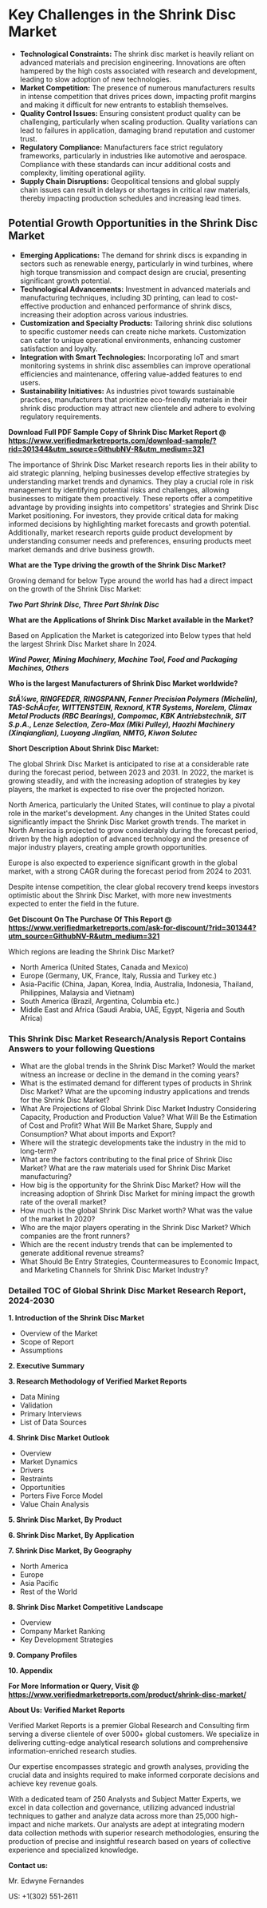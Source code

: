 <p class="">    <h1>Key Challenges in the Shrink Disc Market</h1>    <ul>        <li>            <strong>Technological Constraints:</strong> The shrink disc market is heavily reliant on advanced materials and precision engineering.             Innovations are often hampered by the high costs associated with research and development, leading to slow adoption of new technologies.        </li>        <li>            <strong>Market Competition:</strong> The presence of numerous manufacturers results in intense competition that drives prices down,             impacting profit margins and making it difficult for new entrants to establish themselves.        </li>        <li>            <strong>Quality Control Issues:</strong> Ensuring consistent product quality can be challenging, particularly when scaling production.             Quality variations can lead to failures in application, damaging brand reputation and customer trust.        </li>        <li>            <strong>Regulatory Compliance:</strong> Manufacturers face strict regulatory frameworks, particularly in industries like automotive and aerospace.             Compliance with these standards can incur additional costs and complexity, limiting operational agility.        </li>        <li>            <strong>Supply Chain Disruptions:</strong> Geopolitical tensions and global supply chain issues can result in delays or shortages in critical raw materials,             thereby impacting production schedules and increasing lead times.        </li>    </ul>    <h2>Potential Growth Opportunities in the Shrink Disc Market</h1>    <ul>        <li>            <strong>Emerging Applications:</strong> The demand for shrink discs is expanding in sectors such as renewable energy, particularly in wind turbines,             where high torque transmission and compact design are crucial, presenting significant growth potential.        </li>        <li>            <strong>Technological Advancements:</strong> Investment in advanced materials and manufacturing techniques, including 3D printing, can lead to cost-effective production             and enhanced performance of shrink discs, increasing their adoption across various industries.        </li>        <li>            <strong>Customization and Specialty Products:</strong> Tailoring shrink disc solutions to specific customer needs can create niche markets.             Customization can cater to unique operational environments, enhancing customer satisfaction and loyalty.        </li>        <li>            <strong>Integration with Smart Technologies:</strong> Incorporating IoT and smart monitoring systems in shrink disc assemblies can improve operational efficiencies and maintenance,             offering value-added features to end users.        </li>        <li>            <strong>Sustainability Initiatives:</strong> As industries pivot towards sustainable practices, manufacturers that prioritize eco-friendly materials             in their shrink disc production may attract new clientele and adhere to evolving regulatory requirements.        </li>    </ul></p><p class=""><strong>Download Full PDF Sample Copy of Shrink Disc Market Report @ <a href="https://www.verifiedmarketreports.com/download-sample/?rid=301344&utm_source=GithubNV-R&utm_medium=321" target="_blank">https://www.verifiedmarketreports.com/download-sample/?rid=301344&utm_source=GithubNV-R&utm_medium=321</a></strong></p><p>The importance of&nbsp;Shrink Disc Market research reports lies in their ability to aid strategic planning, helping businesses develop effective strategies by understanding market trends and dynamics. They play a crucial role in risk management by identifying potential risks and challenges, allowing businesses to mitigate them proactively. These reports offer a competitive advantage by providing insights into competitors' strategies and Shrink Disc Market positioning. For investors, they provide critical data for making informed decisions by highlighting market forecasts and growth potential. Additionally, market research reports guide product development by understanding consumer needs and preferences, ensuring products meet market demands and drive business growth.</p><p><strong>What are the&nbsp;Type driving the growth of the Shrink Disc Market?</strong></p><p id="" class="">Growing demand for below Type around the world has had a direct impact on the growth of the Shrink Disc Market:</p><p class=""><em><strong>Two Part Shrink Disc, Three Part Shrink Disc</strong></em></p><p class=""><strong>What are the&nbsp;Applications&nbsp;of Shrink Disc Market available in the Market?</strong></p><p id="" class="">Based on Application the Market is categorized into Below types that held the largest Shrink Disc Market share In 2024.</p><p class=""><em><strong>Wind Power, Mining Machinery, Machine Tool, Food and Packaging Machines, Others</strong></em></p><p class=""><strong>Who is the largest Manufacturers of Shrink Disc Market worldwide?</strong></p><p><em><strong>StÃ¼we, RINGFEDER, RINGSPANN, Fenner Precision Polymers (Michelin), TAS-SchÃ¤fer, WITTENSTEIN, Rexnord, KTR Systems, Norelem, Climax Metal Products (RBC Bearings), Compomac, KBK Antriebstechnik, SIT S.p.A., Lenze Selection, Zero-Max (Miki Pulley), Haozhi Machinery (Xinqianglian), Luoyang Jinglian, NMTG, Kiwon Solutec</strong></em></p><p id="" class=""><strong>Short Description About Shrink Disc Market:</strong></p><p>The global Shrink Disc Market is anticipated to rise at a considerable rate during the forecast period, between 2023 and 2031. In 2022, the market is growing steadily, and with the increasing adoption of strategies by key players, the market is expected to rise over the projected horizon.</p><p>North America, particularly the United States, will continue to play a pivotal role in the market's development. Any changes in the United States could significantly impact the Shrink Disc Market growth trends. The market in North America is projected to grow considerably during the forecast period, driven by the high adoption of advanced technology and the presence of major industry players, creating ample growth opportunities.</p><p>Europe is also expected to experience significant growth in the global market, with a strong CAGR during the forecast period from 2024 to 2031.</p><p>Despite intense competition, the clear global recovery trend keeps investors optimistic about the Shrink Disc Market, with more new investments expected to enter the field in the future.</p><p id="" class=""><strong>Get Discount On The Purchase Of This Report @ <a href="https://www.verifiedmarketreports.com/ask-for-discount/?rid=301344?utm_source=GithubNV-R&utm_medium=321" target="_blank">https://www.verifiedmarketreports.com/ask-for-discount/?rid=301344?utm_source=GithubNV-R&utm_medium=321</a></strong></p><p class="">Which regions are leading the Shrink Disc Market?</p><ul><li>North America (United States, Canada and Mexico)</li><li>Europe (Germany, UK, France, Italy, Russia and Turkey etc.)</li><li>Asia-Pacific (China, Japan, Korea, India, Australia, Indonesia, Thailand, Philippines, Malaysia and Vietnam)</li><li>South America (Brazil, Argentina, Columbia etc.)</li><li>Middle East and Africa (Saudi Arabia, UAE, Egypt, Nigeria and South Africa)</li></ul><h3 id="" class="">This Shrink Disc Market Research/Analysis Report Contains Answers to your following Questions</h3><ul><li>What are the global trends in the Shrink Disc Market? Would the market witness an increase or decline in the demand in the coming years?</li><li>What is the estimated demand for different types of products in Shrink Disc Market? What are the upcoming industry applications and trends for the Shrink Disc Market?</li><li>What Are Projections of Global Shrink Disc Market Industry Considering Capacity, Production and Production Value? What Will Be the Estimation of Cost and Profit? What Will Be Market Share, Supply and Consumption? What about imports and Export?</li><li>Where will the strategic developments take the industry in the mid to long-term?</li><li>What are the factors contributing to the final price of Shrink Disc Market? What are the raw materials used for Shrink Disc Market manufacturing?</li><li>How big is the opportunity for the Shrink Disc Market? How will the increasing adoption of Shrink Disc Market for mining impact the growth rate of the overall market?</li><li>How much is the global Shrink Disc Market worth? What was the value of the market In 2020?</li><li>Who are the major players operating in the Shrink Disc Market? Which companies are the front runners?</li><li>Which are the recent industry trends that can be implemented to generate additional revenue streams?</li><li>What Should Be Entry Strategies, Countermeasures to Economic Impact, and Marketing Channels for Shrink Disc Market Industry?</li></ul><h3 id="" class="">Detailed TOC of Global Shrink Disc Market Research Report, 2024-2030</h3><p id="" class=""><strong>1. Introduction of the Shrink Disc Market</strong></p><ul><li>Overview of the Market</li><li>Scope of Report</li><li>Assumptions</li></ul><p id="" class=""><strong>2. Executive Summary</strong></p><p id="" class=""><strong>3. Research Methodology of Verified Market Reports</strong></p><ul><li>Data Mining</li><li>Validation</li><li>Primary Interviews</li><li>List of Data Sources</li></ul><p id="" class=""><strong>4. Shrink Disc Market Outlook</strong></p><ul><li>Overview</li><li>Market Dynamics</li><li>Drivers</li><li>Restraints</li><li>Opportunities</li><li>Porters Five Force Model</li><li>Value Chain Analysis</li></ul><p id="" class=""><strong>5. Shrink Disc Market, By Product</strong></p><p id="" class=""><strong>6. Shrink Disc Market, By Application</strong></p><p id="" class=""><strong>7. Shrink Disc Market, By Geography</strong></p><ul><li>North America</li><li>Europe</li><li>Asia Pacific</li><li>Rest of the World</li></ul><p id="" class=""><strong>8. Shrink Disc Market Competitive Landscape</strong></p><ul><li>Overview</li><li>Company Market Ranking</li><li>Key Development Strategies</li></ul><p id="" class=""><strong>9. Company Profiles</strong></p><p id="" class=""><strong>10. Appendix</strong></p><p id="" class=""><strong>For More Information or Query, Visit @ <a href="https://www.verifiedmarketreports.com/product/shrink-disc-market/" target="_blank">https://www.verifiedmarketreports.com/product/shrink-disc-market/</a></strong></p><p id="" class=""><strong>About Us: Verified Market Reports</strong></p><p id="" class="">Verified Market Reports is a premier Global Research and Consulting firm serving a diverse clientele of over 5000+ global customers. We specialize in delivering cutting-edge analytical research solutions and comprehensive information-enriched research studies.</p><p id="" class="">Our expertise encompasses strategic and growth analyses, providing the crucial data and insights required to make informed corporate decisions and achieve key revenue goals.</p><p id="" class="">With a dedicated team of 250 Analysts and Subject Matter Experts, we excel in data collection and governance, utilizing advanced industrial techniques to gather and analyze data across more than 25,000 high-impact and niche markets. Our analysts are adept at integrating modern data collection methods with superior research methodologies, ensuring the production of precise and insightful research based on years of collective experience and specialized knowledge.</p><p id="" class=""><strong>Contact us:</strong></p><p id="" class="">Mr. Edwyne Fernandes</p><p id="" class="">US: +1(302) 551-2611</p>